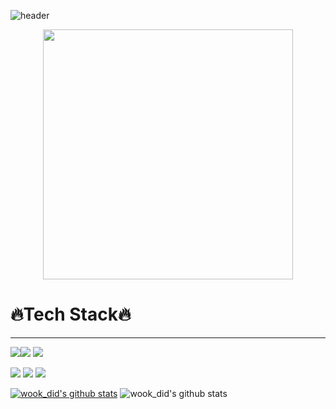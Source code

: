 
![header](https://capsule-render.vercel.app/api?type=waving&color=auto&height=300&section=header&text=hyunwook%20chung&fontSize=70)


 <p align="center"><img src="https://user-images.githubusercontent.com/109159539/210057269-36ad5e76-1b6a-4562-b4d7-d1179bddc390.jpeg" height="400px"></p>



# 🔥Tech Stack🔥

***

<img src="https://img.shields.io/badge/HTML5-E34F26?style=for-the-badge&logo=HTML5&logoColor=white"><img src="https://img.shields.io/badge/CSS3-1572B6?style=for-the-badge&logo=CSS3&logoColor=white"> <img src="https://img.shields.io/badge/JavaScript-F7DF1E?style=for-the-badge&logo=JavaScript&logoColor=white">


<img src="https://img.shields.io/badge/React-61DAFB?style=for-the-badge&logo=React&logoColor=white">  <img src="https://img.shields.io/badge/TypeScript-3178C6?style=for-the-badge&logo=TypeScript&logoColor=white">
  <img src="https://img.shields.io/badge/Next.js-000000?style=for-the-badge&logo=Next.js&logoColor=white">


 [![wook_did's github stats](https://github-readme-stats.vercel.app/api/top-langs/?username=hyunwookchung&show_icons=true&hide_border=true&title_color=004386&icon_color=004386&layout=compact)](https://github.com/wook_did) 
![wook_did's github stats](https://github-readme-stats.vercel.app/api?username=hyunwookchung&show_icons=true)








